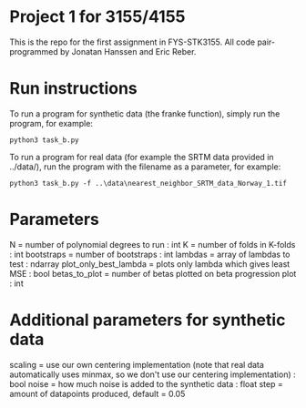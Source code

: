 # Project 1 for 3155/4155

This is the repo for the first assignment in FYS-STK3155. All code pair-programmed by Jonatan Hanssen and Eric Reber.


# Run instructions
To run a program for synthetic data (the franke function), simply run the program, for example:
```
python3 task_b.py
```

To run a program for real data (for example the SRTM data provided in ../data/), run the program with the filename as a parameter, for example:
```
python3 task_b.py -f ..\data\nearest_neighbor_SRTM_data_Norway_1.tif
```

# Parameters
N = number of polynomial degrees to run : int
K = number of folds in K-folds : int
bootstraps = number of bootstraps : int
lambdas = array of lambdas to test : ndarray
plot_only_best_lambda = plots only lambda which gives least MSE : bool
betas_to_plot = number of betas plotted on beta progression plot : int

# Additional parameters for synthetic data
scaling = use our own centering implementation (note that real data automatically uses minmax, so we don't use our centering implementation) : bool
noise = how much noise is added to the synthetic data : float
step = amount of datapoints produced, default = 0.05